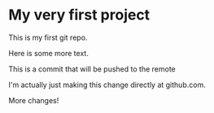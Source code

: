# My very first project

This is my first git repo.

Here is some more text.

This is a commit that will be pushed to the remote


I'm actually just making this change directly at github.com.


More changes!
